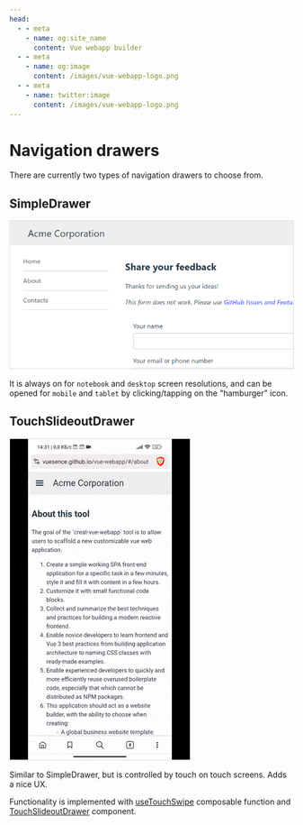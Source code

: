 ```yaml
---
head:
  - - meta
    - name: og:site_name
      content: Vue webapp builder
  - - meta
    - name: og:image
      content: /images/vue-webapp-logo.png
  - - meta
    - name: twitter:image
      content: /images/vue-webapp-logo.png
---
```


# Navigation drawers

There are currently two types of navigation drawers to choose from.

## SimpleDrawer

![image](/images/vue-webapp/drawer-simple.png)

It is always on for `notebook` and `desktop` screen resolutions, and can be opened for `mobile` and `tablet` by clicking/tapping on the "hamburger" icon.

## TouchSlideoutDrawer

![image](/images/vue-webapp/drawer-touch.gif)

Similar to SimpleDrawer, but is controlled by touch on touch screens. Adds a nice UX.

Functionality is implemented with [useTouchSwipe](https://github.com/vuesence/vue-webapp/blob/main/src/composables/useTouchSwipe.ts) composable function and [TouchSlideoutDrawer](https://github.com/vuesence/vue-webapp/blob/main/src/components/drawers/TouchSlideoutDrawer.vue) component.

<style scoped>
img {
    border: 1px solid #ddd;
}
</style>
